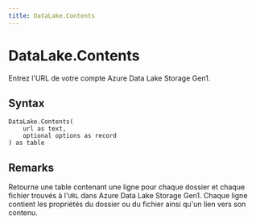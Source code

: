 ```yaml
---
title: DataLake.Contents
---
```


# DataLake.Contents


Entrez l&#39;URL de votre compte Azure Data Lake Storage Gen1.


## Syntax

```powerquery
DataLake.Contents(
    url as text,
    optional options as record
) as table
```


## Remarks

Retourne une table contenant une ligne pour chaque dossier et chaque fichier trouvés à l'<code>URL</code> dans Azure Data Lake Storage Gen1. Chaque ligne contient les propriétés du dossier ou du fichier ainsi qu'un lien vers son contenu.


